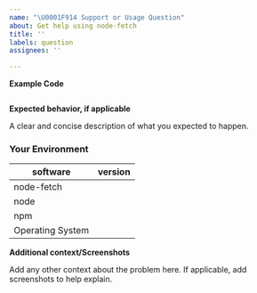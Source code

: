 ```yaml
---
name: "\U0001F914 Support or Usage Question"
about: Get help using node-fetch
title: ''
labels: question
assignees: ''

---
```


<!--
Please read and follow the instructions before submitting an issue:

- Ensure you've read our documentation, especially the [README](https://github.com/node-fetch/node-fetch/blob/master/README.md) since it may contain information that helps you solve your issue.
- If you're reporting a bug, ensure it isn't already fixed in the latest version of node-fetch.
-->

<!--- Provide a clear and concise description of what the bug is. -->

**Example Code**

<!--- Provide a ode snippet to illustrate your question. -->

```js
```

**Expected behavior, if applicable**

A clear and concise description of what you expected to happen.

### Your Environment

<!--- Include as many relevant details about the environment you experienced the bug in -->

| software         | version
| ---------------- | -------
| node-fetch       |
| node             |
| npm              |
| Operating System |

**Additional context/Screenshots**

Add any other context about the problem here. If applicable, add screenshots to help explain.
